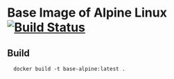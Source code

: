 # Base Image of Alpine Linux [![Build Status](https://travis-ci.org/3d-pro/base-alpine.svg?branch=master)](https://travis-ci.org/3d-pro/base-alpine)

## Build
```
  docker build -t base-alpine:latest .
```
